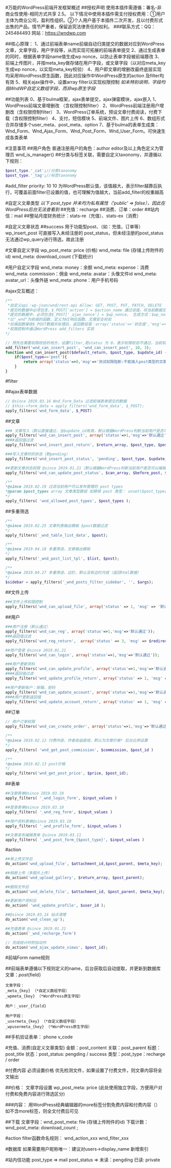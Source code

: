 #万能的WordPress前端开发框架概述
##授权声明
使用本插件需遵循：署名-非商业性使用-相同方式共享 2.5。
以下情况中使用本插件需支付授权费用：①用户主体为商业公司，盈利性组织。②个人用户基于本插件二次开发，且以付费形式出售的产品。情节严重者，保留追究法律责任的权利。
###联系方式：QQ：245484493  网站：https://wndwp.com

##核心原理：
1、通过前端表单name前缀自动归类提交的数据对应到WordPress文章，文章字段，用户字段等，从而实现可拓展的前端表单提交
2、通过生成表单的同时，根据表单字段name值生成wp nonce，以防止表单字段被前端篡改
3、前端上传图片，并按meta_key做存储在用户字段，或文章字段（以对应meta_key生成wp nonce，以实现meta_key校验）
4、用户即文章的增删改最终底层实现均采用WordPress原生函数，因此对应操作中WordPress原生的action 及filter均有效
5、相关ajax操作中，设置array filter以实现权限控制
*如未特别说明，字段均指WndWP自定义数组字段，而非wp原生字段*

##功能列表
0、基于bulma框架，ajax表单提交，ajax弹窗模块，ajax嵌入
1、WordPress前端文章增删改 （含权限控制filter）
2、WordPress前端注册用户增删改（含权限控制filter）
3、WordPress订单系统，预设文章付费阅读，付费下载（含权限控制filter）
4、支付，短信模块
5、前端文件、图片上传
6、数组形式合并存储多个user_meta、post_meta、option
7、基于bulma的表单生成类：Wnd_Form、Wnd_Ajax_Form、Wnd_Post_Form、Wnd_User_Form。可快速生成各类表单

#注意事项
##用户角色
普通注册用户的角色：author
editor及以上角色定义为管理员 wnd_is_manager()
##分类与标签关联，需要自定义taxonomy，并遵循以下规则：
```php
$post_type.'_cat';//分类taxonomy
$post_type.'_tag';//标签taxonomy
```
#add_filter priority: 10 
10 为WordPress默认值，该值越大，表示filter越靠后执行，可覆盖前面filter已设置的值，也可理解为值越大，当前add_filter的权重越高

#自定义文章类型
*以下 post_type 并未均为私有属性（'public' => false），因此在WordPress后台无法查看到*
##充值：recharge
##消费、订单：order
##站内信：mail
##整站月度财务统计：stats-re（充值）、stats-ex（消费）

#自定义文章状态
##success
用于功能型post、（如：充值，订单等） wp_insert_post 可直接写入未经注册的 post_status，但未经注册的post_status无法通过wp_query进行筛选，故此注册

#文章自定义字段
wp_post_meta: price (价格)
wnd_meta: file (存储上传附件的id)
wnd_meta: download_count (下载统计)

#用户自定义字段
wnd_meta: money：余额
wnd_meta: expense：消费
wnd_meta: commission：佣金
wnd_meta: avatar：头像文件id
wnd_meta: avatar_url：头像外链
wnd_meta: phone：用户手机号码

#ajax交互概述：
```php
/**
 *自定义api：wp-json/wnd/rest-api Allow: GET, POST, PUT, PATCH, DELETE
 *提交的数据中必须包含，$_POST['action'] = $action_name 通过该值，将当前数据交由对应的后端 $action_name() 处理
 *提交的数据中，必须包含$_POST['_ajax_nonce'] = $wp_nonce， 生成方式：$wp_nonce = wp_create_nonce($action_name)
 *以"_wnd"为前缀的函数，定义为UI响应函数，无需安全校验
 *后端函数接收$_POST数据并处理后，返回数组值：array('status'=>'状态值','msg'=>'消息');通过统一将结果转为json格式，输出交付前端处理
 *权限控制中通过WordPress add_filters 实现
*/

// 预先在需要权限校验的地方，设置filter,若status 为 0，表示权限校验不通过，当前钩子所在函数操作会中断，将权限校验数组结果返回
add_filter('wnd_can_insert_post', 'wnd_can_insert_post', 10, 3);
function wnd_can_insert_post($default_return, $post_type, $update_id) {
	if($post_type=='post'){
		return array('status'=>0,'msg'=>'测试权限阻断:不能插入post类型的文章')
	}
}
```

#filter

##ajax表单数据
```php
// @since 2019.03.16 Wnd_Form_Data 过滤前端表单提交的数据
// $this->form_data = apply_filters('wnd_form_data', $_POST);
apply_filters('wnd_form_data', $_POST)
```

##文章
```php
### 文章写入（默认直接通过，当$update_id有效，默认根据WordPress判断当前用户是否可以编辑）
apply_filters('wnd_can_insert_post', array('status'=>1,'msg'=>'默认通过'), $post_type, $update_id);
####返回值过滤
apply_filters('wnd_insert_post_return', $return_array, $post_type, $post_id);

###写入文章时的状态（默pending）
apply_filters('wnd_insert_post_status', 'pending', $post_type, $update_id);

##更新文章状态权限 @since 2019.01.21（默认根据WordPress判断当前用户是否可以编辑文章）
apply_filters('wnd_can_update_post_status', $can_array, $before_post, $after_status );

/**
*@since 2019.02.19 过滤当前用户可以发布管理的 post types
*@param $post_types array 文章类型数组 如移除 post 类型： unset($post_type['post'])
*/
apply_filters( 'wnd_allowed_post_types', $post_types );
```
##多重筛选
```php
/**
*@since 2019.02.25 文章列表输出模板 $post数据过滤
*/
apply_filters('_wnd_table_list_data', $post);

/**
*@since 2019.04.18 多重筛选，文章输出模板
*/
apply_filters('_wnd_post_list_tpl', $list, $post);

/**
*@since 2019.04.27 多重筛选，边栏，默认没有边栏内容（返回html数据）
*/
$sidebar = apply_filters('_wnd_posts_filter_sidebar', '', $args);
```

##文件上传
```php
###文件上传权限控制
apply_filters('wnd_can_upload_file', array('status' => 1, 'msg' => '默认通过'), $post_parent, $meta_key);
```

##用户
```php
###用户注册（默认通过）
apply_filters('wnd_can_reg', array('status'=>1,'msg'=>'默认通过'));
###返回值过滤
apply_filters('wnd_reg_return',  array('status' => 3, 'msg' => $redirect_to), $user_id);

##用户登录 @since 2019.01.21
apply_filters('wnd_can_login', array('status'=>1,'msg'=>'默认通过'));

###用户更新资料
apply_filters('wnd_can_update_profile', array('status'=>1,'msg'=>'默认通过'));
####返回值过滤
apply_filters('wnd_update_profile_return', array('status' => 1, 'msg' => '更新成功！'), $user_id);

##用户更新账户：邮箱，密码
apply_filters('wnd_can_update_account', array('status'=>1,'msg'=>'默认通过'));
####用户更新返回值
apply_filters('wnd_update_account_return', array('status' => 1, 'msg' => '更新成功'), $user_id);

```
##订单
```php
// 用户订单权限
apply_filters('wnd_can_create_order', array('status'=>1,'msg'=>'默认通过'), $post_id);

/**
*@since 2019.02.12 付费内容，作者收益提成，默认为文章价格* 后台比例设置
*/
apply_filters( 'wnd_get_post_commission', $commission, $post_id )

/**
*@since 2019.02.13 post价格
*/
apply_filters('wnd_get_post_price', $price, $post_id);

```
##表单
```php
##注册表单@since 2019.03.10
apply_filters( '_wnd_login_form', $input_values )

##登录表单@since 2019.03.10
apply_filters( '_wnd_reg_form', $input_values )

##用户资料表单@since 2019.03.10
apply_filters( '_wnd_profile_form', $input_values )

##文章发布编辑表单 @since 2019.03.11
apply_filters( '_wnd_post_form_{$post_type}', $input_values )
```

#action
```php
##单上传文件后
do_action('wnd_upload_file', $attachment_id,$post_parent, $meta_key);

##相册上传（多图片上传）
do_action('wnd_upload_gallery', $return_array, $post_parent);

##删除文件后
do_action('wnd_delete_file', $attachment_id, $post_parent, $meta_key);

##更新用户资料后
do_action( 'wnd_update_profile', $user_id );

##@since 2019.03.14 站点清理
do_action('wnd_clean_up');

##充值表单 @since 2019.01.21
do_action('_wnd_recharge_form')

// 完成统计时附加动作
do_action('wnd_ajax_update_views', $post_id);

```
#前端Form name规则

##前端表单遵循以下规则定义的name，后台获取后自动提取，并更新到数据库
	文章：_post_{field}

	文章字段：
	_meta_{key} （*自定义数组字段）
	_wpmeta_{key} （*WordPress原生字段）

	用户：_user_{field}

	用户字段：
	_usermeta_{key} （*自定义数组字段）
	_wpusermeta_{key} （*WordPress原生字段）

##手机验证表单：
	phone
	v_code

#充值、消费(自定义文章类型)
金额：post_content
关联：post_parent
标题：post_title
状态：post_status: pengding / success
类型：post_type：recharge / order

#付费内容
必须设置价格
优先检测文件，如果设置了付费文件，则文章内容将全文输出

##价格：
文章字段设置 wp_post_meta: price (此处使用独立字段，方便用户对付费和免费内容进行筛选区分)

###内容：
用WordPress经典编辑器的more标签分割免费内容和付费内容（<!--more-->）
如不含more标签，则全文付费后可见

##下载
文章字段：wnd_post_meta: file (存储上传附件的id)
下载计数：wnd_post_meta: download_count ;

#action filter函数命名规则：
wnd_action_xxx
wnd_filter_xxx

#数据库
如果需要用户昵称唯一：建议对users->display_name 新增索引

#站内信功能
post_type => mail
post_status => 未读：pengding 已读: private